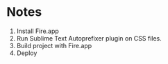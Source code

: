 # Notes

1. Install Fire.app
2. Run Sublime Text Autoprefixer plugin on CSS files.
3. Build project with Fire.app
4. Deploy